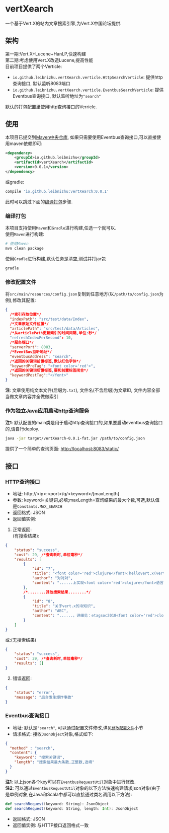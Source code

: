 # vertXearch
一个基于Vert.X的站内文章搜索引擎,为Vert.X中国论坛提供.  

## 架构
第一期:Vert.X+Lucene+HanLP,快速构建  
第二期:考虑使用Vert.X改造Lucene,提高性能  
目前项目提供了两个Verticle:  
- `io.github.leibnizhu.vertXearch.verticle.HttpSearchVerticle`: 提供http查询接口, 默认监听8083端口
- `io.github.leibnizhu.vertXearch.verticle.EventbusSearchVerticle`: 提供Eventbus查询接口, 默认监听地址为`"search"`

默认的打包配置里使用http查询接口的Verricle.  

## 使用
本项目已提交到[Maven中央仓库](https://search.maven.org/#artifactdetails%7Cio.github.leibnizhu%7CvertXearch%7C0.0.1%7Cjar), 如果只需要使用Eventbus查询接口,可以直接使用maven依赖即可:  
```xml
<dependency>
    <groupId>io.github.leibnizhu</groupId>
    <artifactId>vertXearch</artifactId>
    <version>0.0.1</version>
</dependency>
```
或gradle:
```groovy
compile 'io.github.leibnizhu:vertXearch:0.0.1'
```
此时可以跳过下面的[编译打包](#编译打包)步骤.  

### 编译打包
本项目支持使用`Maven`和`Gradle`进行构建,任选一个就可以.  
使用`Maven`进行构建:  
```bash
# 使用Maven
mvn clean package
```
使用`Gradle`进行构建,默认任务是清空,测试并打jar包
```bash
gradle
```

### 修改配置文件
将`src/main/resources/config.json`复制到任意地方(以`/path/to/config.json`为例),修改其配置:
```json
{
  /*索引存放位置*/
  "indexPath": "src/test/data/Index",
  /*文章原始文件位置*/
  "articlePath": "src/test/data/Articles",
  /*从articlePath更新索引的时间间隔,单位:秒*/
  "refreshIndexPerSecond": 10,
  /*服务端口*/
  "serverPort": 8083,
  /*EventBus监听地址*/
  "eventbusAddress": "search",
  /*返回的关键词前置标签,默认红色字体*/
  "keywordPreTag": "<font color='red'>",
  /*返回的关键词后置标签,要和前置标签闭合*/
  "keywordPostTag":"</font>"
}
```
**注**: 文章使用纯文本文件(后缀为`.txt`), 文件名(不含后缀)为文章ID, 文件内容全部当做文章内容并全做做索引

### 作为独立Java应用启动http查询服务
**注1**: 默认配置的main类是用于启动http查询接口的,如果要启动eventbus查询接口的,请自行deploy.    
```bash
java -jar target/vertXearch-0.0.1-fat.jar /path/to/config.json
```
提供了一个简单的查询页面: [http://localhost:8083/static/](http://localhost:8083/static/)

## 接口
### HTTP查询接口
- 地址: http://&lt;ip&gt;:&lt;port&gt;/q/&lt;keyword&gt;/[maxLength]
- 参数: keyword=关键词,必填;maxLength=查询结果的最大个数,可选,默认值是`Constants.MAX_SEARCH`
- 返回格式: JSON
- 返回值实例:

1. 正常返回:  
(有搜索结果):
```json
{
    "status": "success",
    "cost": 29, /*查询耗时,单位毫秒*/
    "results": [
        {
            "id": "7",
            "title": "<font color='red'>clojure</font>:hellovert.x(vertx-lang-clojure发布)",
            "author": "对对对",
            "content": "......上实现<font color='red'>clojure</font>语言......：vert.x上的<font color='red'>clojure</font>语言支持（项目已开源）​......"
        },
        /*........其他搜索结果........*/
        {
            "id": "8",
            "title": "关于vert.x的冷知识",
            "author": "ABC",
            "content": "......，详细见：etagsoc2018<font color='red'>clojure</font>的符号是......"
        }
    ]
}
```

或:(无搜索结果)
```json
{
    "status": "success",
    "cost": 29, /*查询耗时,单位毫秒*/
    "results": []
}
```

2. 错误返回:
```json
{
    "status": "error",
    "message": "后台发生爆炸事故"
}
```

### Eventbus查询接口
- 地址: 默认是`"search"`, 可以通过配置文件修改,详见[`修改配置文件`](#修改配置文件)小节
- 请求格式: 接收`JsonObject`对象,格式如下:  

```json
{
  "method" : "search",
  "content": {
    "keyword": "搜索关键词",
    "length": "搜索结果最大条数,正整数,选填"
  }
}
```
**注1**: 以上json各个key可以在`EventbusRequestUtil`对象中进行修改.  
**注2**: 可以通过`EventbusRequestUtil`对象的以下方法快速构建请求json对象(由于是单例对象,在Java和Scala中都可以直接通过类名调用以下方法):  
```scala
def searchRequest(keyword: String): JsonObject
def searchRequest(keyword: String, length: Int): JsonObject
```
- 返回格式: JSON
- 返回值实例: 与HTTP接口返回格式一致